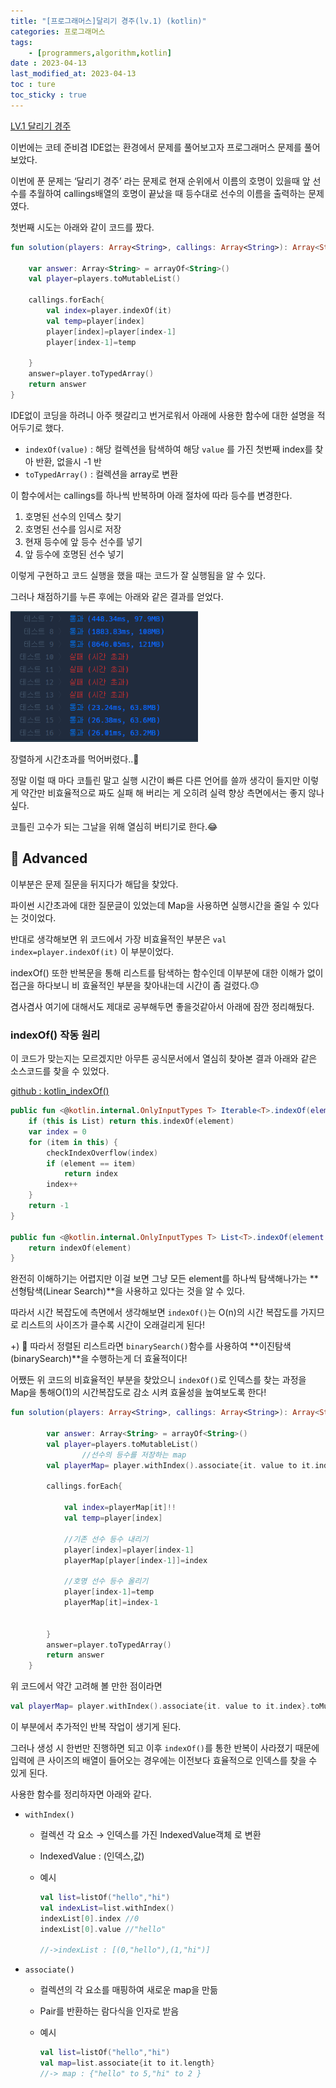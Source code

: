```yaml
---
title: "[프로그래머스]달리기 경주(lv.1) (kotlin)"
categories: 프로그래머스
tags:
    - [programmers,algorithm,kotlin]
date : 2023-04-13
last_modified_at: 2023-04-13
toc : ture
toc_sticky : true
---
```


[LV.1 달리기 경주](https://school.programmers.co.kr/learn/courses/30/lessons/178871)

이번에는 코테 준비겸 IDE없는 환경에서 문제를 풀어보고자 프로그래머스 문제를 풀어보았다.

이번에 푼 문제는 ‘달리기 경주’ 라는 문제로 현재 순위에서 이름의 호명이 있을때 앞 선수를 추월하여 callings배열의 호명이 끝났을 때 등수대로 선수의 이름을 출력하는 문제였다.

첫번째 시도는 아래와 같이 코드를 짰다. 

```kotlin
fun solution(players: Array<String>, callings: Array<String>): Array<String> {
    
    var answer: Array<String> = arrayOf<String>()
    val player=players.toMutableList()
    
    callings.forEach{
        val index=player.indexOf(it)
        val temp=player[index]
        player[index]=player[index-1]
        player[index-1]=temp
        
    }
    answer=player.toTypedArray()
    return answer
}
```

IDE없이 코딩을 하려니 아주 헷갈리고 번거로워서 아래에 사용한 함수에 대한 설명을 적어두기로 했다.

- `indexOf(value)` : 해당 컬렉션을 탐색하여 해당 `value` 를 가진 첫번째 index를 찾아 반환, 없을시 -1 반
- `toTypedArray()` : 컬렉션을 array로 변환

이 함수에서는 callings를 하나씩 반복하며 아래 절차에 따라 등수를 변경한다.

1. 호명된 선수의 인덱스 찾기
2. 호명된 선수를 임시로 저장
3. 현재 등수에 앞 등수 선수를 넣기
4. 앞 등수에 호명된 선수 넣기

이렇게 구현하고 코드 실행을 했을 때는 코드가 잘 실행됨을 알 수 있다.

그러나 채점하기를 누른 후에는 아래와 같은 결과를 얻었다.

<img src="/assets/image/230413_programmers_running_race/result.png" width=300px>

장렬하게 시간초과를 먹어버렸다..🥲

정말 이럴 때 마다 코틀린 말고 실행 시간이 빠른 다른 언어를 쓸까 생각이 들지만 이렇게 약간만 비효율적으로 짜도 실패 해 버리는 게 오히려 실력 향상 측면에서는 좋지 않나 싶다.

코틀린 고수가 되는 그날을 위해 열심히 버티기로 한다.😂

## 🚀 Advanced

이부분은 문제 질문을 뒤지다가 해답을 찾았다. 

파이썬 시간초과에 대한 질문글이 있었는데 Map을 사용하면 실행시간을 줄일 수 있다는 것이었다.

반대로 생각해보면 위 코드에서 가장 비효율적인 부분은  `val index=player.indexOf(it)` 이 부분이었다.

indexOf() 또한 반복문을 통해 리스트를 탐색하는 함수인데 이부분에 대한 이해가 없이 접근을 하다보니 비 효율적인 부분을 찾아내는데 시간이 좀 걸렸다.😓 

겸사겸사 여기에 대해서도 제대로 공부해두면 좋을것같아서 아래에 잠깐 정리해뒀다.

### indexOf() 작동 원리

이 코드가 맞는지는 모르겠지만 아무튼 공식문서에서 열심히 찾아본 결과 아래와 같은 소스코드를 찾을 수 있었다.

[github : kotlin_indexOf()](https://github.com/JetBrains/kotlin/blob/30788566012c571aa1d3590912468d1ebe59983d/libraries/stdlib/common/src/generated/_Collections.kt#L312)

```kotlin
public fun <@kotlin.internal.OnlyInputTypes T> Iterable<T>.indexOf(element: T): Int {
    if (this is List) return this.indexOf(element)
    var index = 0
    for (item in this) {
        checkIndexOverflow(index)
        if (element == item)
            return index
        index++
    }
    return -1
}

public fun <@kotlin.internal.OnlyInputTypes T> List<T>.indexOf(element: T): Int {
    return indexOf(element)
}
```

완전히 이해하기는 어렵지만 이걸 보면 그냥 모든 element를 하나씩 탐색해나가는 **선형탐색(Linear Search)**을 사용하고 있다는 것을 알 수 있다.

따라서 시간 복잡도에 측면에서 생각해보면 `indexOf()`는 O(n)의 시간 복잡도를 가지므로 리스트의 사이즈가 클수록 시간이 오래걸리게 된다! 

+) 🧐 따라서 정렬된 리스트라면 `binarySearch()`함수를 사용하여 **이진탐색(binarySearch)**을 수행하는게 더 효율적이다!

어쨌든 위 코드의 비효율적인 부분을 찾았으니 `indexOf()`로 인덱스를 찾는 과정을 Map을 통해O(1)의 시간복잡도로 감소 시켜 효율성을 높여보도록 한다!

```kotlin
fun solution(players: Array<String>, callings: Array<String>): Array<String> {
        
        var answer: Array<String> = arrayOf<String>()
        val player=players.toMutableList()
				//선수의 등수를 저장하는 map
        val playerMap= player.withIndex().associate{it. value to it.index}.toMutableMap()
        
        callings.forEach{

            val index=playerMap[it]!!
            val temp=player[index]

            //기존 선수 등수 내리기
            player[index]=player[index-1]
            playerMap[player[index-1]]=index
            
            //호명 선수 등수 올리기
            player[index-1]=temp
            playerMap[it]=index-1
            
            
        }
        answer=player.toTypedArray()
        return answer
    }
```

위 코드에서 약간 고려해 볼 만한 점이라면 

```kotlin
val playerMap= player.withIndex().associate{it. value to it.index}.toMutableMap()
```

이 부분에서 추가적인 반복 작업이 생기게 된다.

그러나 생성 시 한번만 진행하면 되고 이후 `indexOf()`를 통한 반복이 사라졌기 때문에 입력에 큰 사이즈의 배열이 들어오는 경우에는 이전보다 효율적으로 인덱스를 찾을 수 있게 된다.

사용한 함수를 정리하자면 아래와 같다.

- `withIndex()`
    - 컬렉션 각 요소 → 인덱스를 가진 IndexedValue객체 로 변환
    - IndexedValue : (인덱스,값)
    - 예시
        
        ```kotlin
        val list=listOf("hello","hi")
        val indexList=list.withIndex()
        indexList[0].index //0
        indexList[0].value //"hello"
        
        //->indexList : [(0,"hello"),(1,"hi")]
        ```
        
- `associate()`
    - 컬렉션의 각 요소를 매핑하여 새로운 map을 만듦
    - Pair를 반환하는 람다식을 인자로 받음
    - 예시
        
        ```kotlin
        val list=listOf("hello","hi")
        val map=list.associate{it to it.length}
        //-> map : {"hello" to 5,"hi" to 2 }
        ```